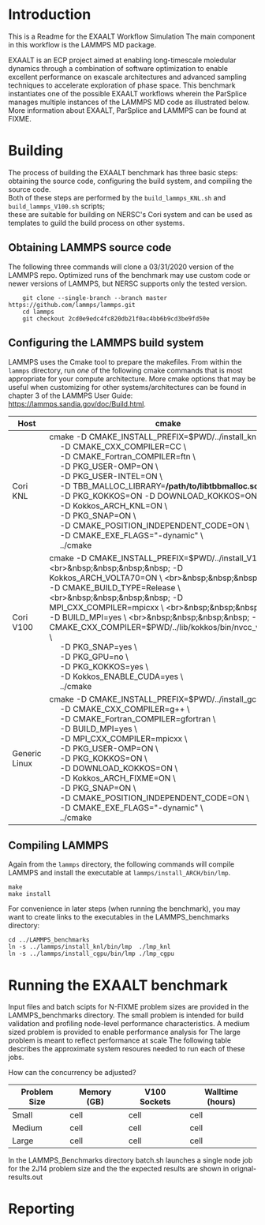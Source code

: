 
# Introduction

This is a Readme for the EXAALT Workflow Simulation
The main component in this workflow is the LAMMPS MD package.

EXAALT is an ECP project aimed at enabling long-timescale moledular dynamics through a combination of software optimization 
to enable excellent performance on exascale architectures and advanced sampling techniques to accelerate exploration of phase space. This benchmark instantiates one of the possible EXAALT workflows wherein the ParSplice manages multiple instances of the LAMMPS MD code as illustrated below.
More information about EXAALT, ParSplice and LAMMPS can be found at FIXME.

# Building
The process of building the EXAALT benchmark has three basic steps: obtaining the source code, configuring the build system, and compiling the source code.  
Both of these steps are performed by the `build_lammps_KNL.sh` and `build_lammps_V100.sh` scripts;  
these are suitable for building on NERSC's Cori system and can be used as templates to guild the build process on other systems.

## Obtaining LAMMPS source code
The following three commands will clone a 03/31/2020 version of the LAMMPS repo.
Optimized runs of the benchmark may use custom code or newer versions of LAMMPS, but NERSC supports only the tested version.
```
    git clone --single-branch --branch master https://github.com/lammps/lammps.git
    cd lammps
    git checkout 2cd0e9edc4fc820db21f0ac4bb6b9cd3be9fd50e
```

## Configuring the LAMMPS build system
LAMMPS uses the Cmake tool to prepare the makefiles.
From within the `lammps` directory, run *one* of the following cmake commands that is most appropriate for your compute architecture. More cmake options that may be useful when customizing for other systems/architectures can be found in chapter 3 of the LAMMPS User Guide: https://lammps.sandia.gov/doc/Build.html.

| Host | cmake |
| ---- | ----- |
| Cori KNL | cmake -D CMAKE_INSTALL_PREFIX=$PWD/../install_knl/ \ <br>&nbsp;&nbsp;&nbsp;&nbsp; -D CMAKE_CXX_COMPILER=CC  \ <br>&nbsp;&nbsp;&nbsp;&nbsp;    -D CMAKE_Fortran_COMPILER=ftn \ <br>&nbsp;&nbsp;&nbsp;&nbsp;    -D PKG_USER-OMP=ON \ <br>&nbsp;&nbsp;&nbsp;&nbsp;    -D PKG_USER-INTEL=ON \ <br>&nbsp;&nbsp;&nbsp;&nbsp;    -D TBB_MALLOC_LIBRARY=**/path/to/libtbbmalloc.so.2** \ <br>&nbsp;&nbsp;&nbsp;&nbsp;    -D PKG_KOKKOS=ON -D DOWNLOAD_KOKKOS=ON \ <br>&nbsp;&nbsp;&nbsp;&nbsp; -D Kokkos_ARCH_KNL=ON \ <br>&nbsp;&nbsp;&nbsp;&nbsp;    -D PKG_SNAP=ON  \ <br>&nbsp;&nbsp;&nbsp;&nbsp;    -D CMAKE_POSITION_INDEPENDENT_CODE=ON \ <br>&nbsp;&nbsp;&nbsp;&nbsp;    -D CMAKE_EXE_FLAGS="-dynamic" \ <br>&nbsp;&nbsp;&nbsp;&nbsp;    ../cmake |
| Cori V100 | cmake -D CMAKE_INSTALL_PREFIX=$PWD/../install_V100 \ <br>&nbsp;&nbsp;&nbsp;&nbsp;  -D Kokkos_ARCH_VOLTA70=ON \ <br>&nbsp;&nbsp;&nbsp;&nbsp;  -D CMAKE_BUILD_TYPE=Release \ <br>&nbsp;&nbsp;&nbsp;&nbsp;  -D MPI_CXX_COMPILER=mpicxx \ <br>&nbsp;&nbsp;&nbsp;&nbsp;  -D BUILD_MPI=yes \ <br>&nbsp;&nbsp;&nbsp;&nbsp;  -D CMAKE_CXX_COMPILER=$PWD/../lib/kokkos/bin/nvcc_wrapper \ <br>&nbsp;&nbsp;&nbsp;&nbsp;  -D PKG_SNAP=yes \ <br>&nbsp;&nbsp;&nbsp;&nbsp;  -D PKG_GPU=no \ <br>&nbsp;&nbsp;&nbsp;&nbsp;  -D PKG_KOKKOS=yes \ <br>&nbsp;&nbsp;&nbsp;&nbsp;  -D Kokkos_ENABLE_CUDA=yes \ <br>&nbsp;&nbsp;&nbsp;&nbsp;  ../cmake |
| Generic Linux | cmake -D CMAKE_INSTALL_PREFIX=$PWD/../install_gcc/ \ <br>&nbsp;&nbsp;&nbsp;&nbsp; -D CMAKE_CXX_COMPILER=g++ \ <br>&nbsp;&nbsp;&nbsp;&nbsp; -D CMAKE_Fortran_COMPILER=gfortran \ <br>&nbsp;&nbsp;&nbsp;&nbsp; -D BUILD_MPI=yes \ <br>&nbsp;&nbsp;&nbsp;&nbsp; -D MPI_CXX_COMPILER=mpicxx \ <br>&nbsp;&nbsp;&nbsp;&nbsp; -D PKG_USER-OMP=ON \ <br>&nbsp;&nbsp;&nbsp;&nbsp; -D PKG_KOKKOS=ON \ <br>&nbsp;&nbsp;&nbsp;&nbsp; -D DOWNLOAD_KOKKOS=ON \ <br>&nbsp;&nbsp;&nbsp;&nbsp; -D Kokkos_ARCH_FIXME=ON \ <br>&nbsp;&nbsp;&nbsp;&nbsp; -D PKG_SNAP=ON \ <br>&nbsp;&nbsp;&nbsp;&nbsp; -D CMAKE_POSITION_INDEPENDENT_CODE=ON \ <br>&nbsp;&nbsp;&nbsp;&nbsp; -D CMAKE_EXE_FLAGS="-dynamic" \ <br>&nbsp;&nbsp;&nbsp;&nbsp; ../cmake |

## Compiling LAMMPS
Again from the `lammps` directory, the following commands will compile LAMMPS and install the executable at `lammps/install_ARCH/bin/lmp`.
```
make
make install
```
For convenience in later steps (when running the benchmark), you may want to create links to the executables in the LAMMPS_benchmarks directory:
```
cd ../LAMMPS_benchmarks
ln -s ../lammps/install_knl/bin/lmp  ./lmp_knl
ln -s ../lammps/install_cgpu/bin/lmp ./lmp_cgpu
```

# Running the EXAALT benchmark
Input files and batch scipts for N-FIXME problem sizes are provided in the LAMMPS_benchmarks directory.
The small problem is intended for build validation and profiling node-level performance characteristics.
A medium sized problem is provided to enable performance analysis for 
The large problem is meant to reflect performance at scale
The following table describes the approximate system resoures needed to run each of these jobs.

How can the concurrency be adjusted?

| Problem Size | Memory (GB) | V100 Sockets | Walltime (hours) |
| ------       | ------      | ------       | ------           |
| Small        | cell        | cell         | cell             |
| Medium       | cell        | cell         | cell             |
| Large        | cell        | cell         | cell             |

In the LAMMPS_Benchmarks directory batch.sh launches a single node job for the 2J14 problem size and the the expected results are shown in orignal-results.out

# Reporting

